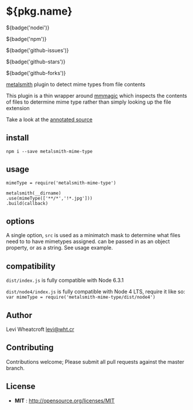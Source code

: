 # ${pkg.name}

${badge('nodei')}

${badge('npm')}

${badge('github-issues')}

${badge('github-stars')}

${badge('github-forks')}

[metalsmith](metalsmith.io) plugin to detect mime types from file contents

This plugin is a thin wrapper around
[mmmagic](https://www.npmjs.com/package/mmmagic) which inspects the contents of
files to determine mime type rather than simply looking up the file extension

Take a look at the
[annotated source](https://leviwheatcroft.github.io/metalsmith-mime-type/lib/index.js.html)



## install

`npm i --save metalsmith-mime-type`

## usage

```
mimeType = require('metalsmith-mime-type')

metalsmith(__dirname)
.use(mimeType(['**/*','!*.jpg']))
.build(callback)
```

## options

A single option, `src` is used as a minimatch mask to determine what files
need to to have mimetypes assigned. can be passed in as an object property,
or as a string. See usage example.

## compatibility

`dist/index.js` is fully compatible with Node 6.3.1

`dist/node4/index.js` is fully compatible with Node 4 LTS, require it like so:
`var mimeType = require('metalsmith-mime-type/dist/node4')`

## Author

Levi Wheatcroft <levi@wht.cr>

## Contributing

Contributions welcome; Please submit all pull requests against the master
branch.

## License

 - **MIT** : http://opensource.org/licenses/MIT
